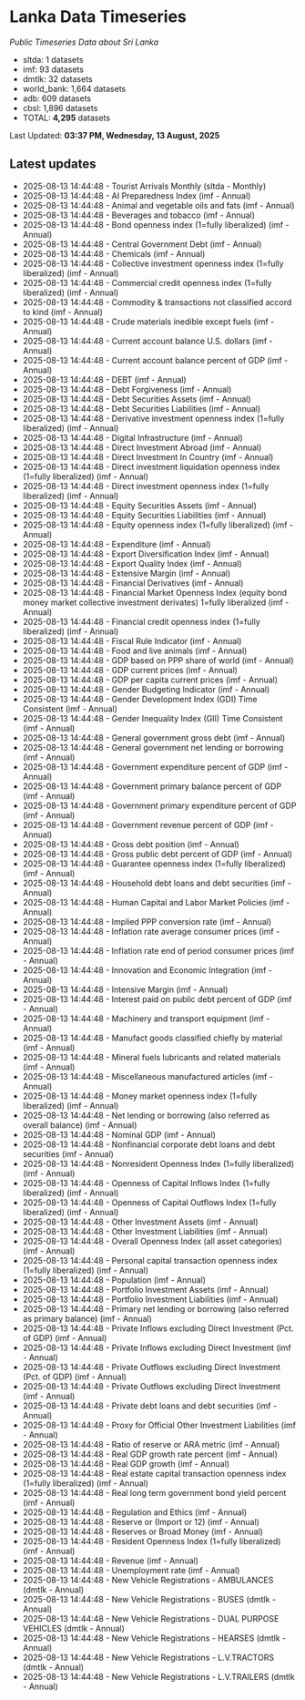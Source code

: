 # Lanka Data Timeseries
*Public Timeseries Data about Sri Lanka*

* sltda: 1 datasets
* imf: 93 datasets
* dmtlk: 32 datasets
* world_bank: 1,664 datasets
* adb: 609 datasets
* cbsl: 1,896 datasets
* TOTAL: **4,295** datasets

Last Updated: **03:37 PM, Wednesday, 13 August, 2025**

## Latest updates

* 2025-08-13 14:44:48 - Tourist Arrivals Monthly (sltda - Monthly)
* 2025-08-13 14:44:48 - AI Preparedness Index (imf - Annual)
* 2025-08-13 14:44:48 - Animal and vegetable oils and fats (imf - Annual)
* 2025-08-13 14:44:48 - Beverages and tobacco (imf - Annual)
* 2025-08-13 14:44:48 - Bond openness index (1=fully liberalized) (imf - Annual)
* 2025-08-13 14:44:48 - Central Government Debt (imf - Annual)
* 2025-08-13 14:44:48 - Chemicals (imf - Annual)
* 2025-08-13 14:44:48 - Collective investment openness index (1=fully liberalized) (imf - Annual)
* 2025-08-13 14:44:48 - Commercial credit openness index (1=fully liberalized) (imf - Annual)
* 2025-08-13 14:44:48 - Commodity & transactions not classified accord to kind (imf - Annual)
* 2025-08-13 14:44:48 - Crude materials inedible except fuels (imf - Annual)
* 2025-08-13 14:44:48 - Current account balance U.S. dollars (imf - Annual)
* 2025-08-13 14:44:48 - Current account balance percent of GDP (imf - Annual)
* 2025-08-13 14:44:48 - DEBT (imf - Annual)
* 2025-08-13 14:44:48 - Debt Forgiveness (imf - Annual)
* 2025-08-13 14:44:48 - Debt Securities Assets (imf - Annual)
* 2025-08-13 14:44:48 - Debt Securities Liabilities (imf - Annual)
* 2025-08-13 14:44:48 - Derivative investment openness index (1=fully liberalized) (imf - Annual)
* 2025-08-13 14:44:48 - Digital Infrastructure (imf - Annual)
* 2025-08-13 14:44:48 - Direct Investment Abroad (imf - Annual)
* 2025-08-13 14:44:48 - Direct Investment In Country (imf - Annual)
* 2025-08-13 14:44:48 - Direct investment liquidation openness index (1=fully liberalized) (imf - Annual)
* 2025-08-13 14:44:48 - Direct investment openness index (1=fully liberalized) (imf - Annual)
* 2025-08-13 14:44:48 - Equity Securities Assets (imf - Annual)
* 2025-08-13 14:44:48 - Equity Securities Liabilities (imf - Annual)
* 2025-08-13 14:44:48 - Equity openness index (1=fully liberalized) (imf - Annual)
* 2025-08-13 14:44:48 - Expenditure (imf - Annual)
* 2025-08-13 14:44:48 - Export Diversification Index (imf - Annual)
* 2025-08-13 14:44:48 - Export Quality Index (imf - Annual)
* 2025-08-13 14:44:48 - Extensive Margin (imf - Annual)
* 2025-08-13 14:44:48 - Financial Derivatives (imf - Annual)
* 2025-08-13 14:44:48 - Financial Market Openness Index (equity bond money market collective investment derivates) 1=fully liberalized (imf - Annual)
* 2025-08-13 14:44:48 - Financial credit openness index (1=fully liberalized) (imf - Annual)
* 2025-08-13 14:44:48 - Fiscal Rule Indicator (imf - Annual)
* 2025-08-13 14:44:48 - Food and live animals (imf - Annual)
* 2025-08-13 14:44:48 - GDP based on PPP share of world (imf - Annual)
* 2025-08-13 14:44:48 - GDP current prices (imf - Annual)
* 2025-08-13 14:44:48 - GDP per capita current prices (imf - Annual)
* 2025-08-13 14:44:48 - Gender Budgeting Indicator (imf - Annual)
* 2025-08-13 14:44:48 - Gender Development Index (GDI) Time Consistent (imf - Annual)
* 2025-08-13 14:44:48 - Gender Inequality Index (GII) Time Consistent (imf - Annual)
* 2025-08-13 14:44:48 - General government gross debt (imf - Annual)
* 2025-08-13 14:44:48 - General government net lending or borrowing (imf - Annual)
* 2025-08-13 14:44:48 - Government expenditure percent of GDP (imf - Annual)
* 2025-08-13 14:44:48 - Government primary balance percent of GDP (imf - Annual)
* 2025-08-13 14:44:48 - Government primary expenditure percent of GDP (imf - Annual)
* 2025-08-13 14:44:48 - Government revenue percent of GDP (imf - Annual)
* 2025-08-13 14:44:48 - Gross debt position (imf - Annual)
* 2025-08-13 14:44:48 - Gross public debt percent of GDP (imf - Annual)
* 2025-08-13 14:44:48 - Guarantee openness index (1=fully liberalized) (imf - Annual)
* 2025-08-13 14:44:48 - Household debt loans and debt securities (imf - Annual)
* 2025-08-13 14:44:48 - Human Capital and Labor Market Policies (imf - Annual)
* 2025-08-13 14:44:48 - Implied PPP conversion rate (imf - Annual)
* 2025-08-13 14:44:48 - Inflation rate average consumer prices (imf - Annual)
* 2025-08-13 14:44:48 - Inflation rate end of period consumer prices (imf - Annual)
* 2025-08-13 14:44:48 - Innovation and Economic Integration (imf - Annual)
* 2025-08-13 14:44:48 - Intensive Margin (imf - Annual)
* 2025-08-13 14:44:48 - Interest paid on public debt percent of GDP (imf - Annual)
* 2025-08-13 14:44:48 - Machinery and transport equipment (imf - Annual)
* 2025-08-13 14:44:48 - Manufact goods classified chiefly by material (imf - Annual)
* 2025-08-13 14:44:48 - Mineral fuels lubricants and related materials (imf - Annual)
* 2025-08-13 14:44:48 - Miscellaneous manufactured articles (imf - Annual)
* 2025-08-13 14:44:48 - Money market openness index (1=fully liberalized) (imf - Annual)
* 2025-08-13 14:44:48 - Net lending or borrowing (also referred as overall balance) (imf - Annual)
* 2025-08-13 14:44:48 - Nominal GDP (imf - Annual)
* 2025-08-13 14:44:48 - Nonfinancial corporate debt loans and debt securities (imf - Annual)
* 2025-08-13 14:44:48 - Nonresident Openness Index (1=fully liberalized) (imf - Annual)
* 2025-08-13 14:44:48 - Openness of Capital Inflows Index (1=fully liberalized) (imf - Annual)
* 2025-08-13 14:44:48 - Openness of Capital Outflows Index (1=fully liberalized) (imf - Annual)
* 2025-08-13 14:44:48 - Other Investment Assets (imf - Annual)
* 2025-08-13 14:44:48 - Other Investment Liabilities (imf - Annual)
* 2025-08-13 14:44:48 - Overall Openness Index (all asset categories) (imf - Annual)
* 2025-08-13 14:44:48 - Personal capital transaction openness index (1=fully liberalized) (imf - Annual)
* 2025-08-13 14:44:48 - Population (imf - Annual)
* 2025-08-13 14:44:48 - Portfolio Investment Assets (imf - Annual)
* 2025-08-13 14:44:48 - Portfolio Investment Liabilities (imf - Annual)
* 2025-08-13 14:44:48 - Primary net lending or borrowing (also referred as primary balance) (imf - Annual)
* 2025-08-13 14:44:48 - Private Inflows excluding Direct Investment (Pct. of GDP) (imf - Annual)
* 2025-08-13 14:44:48 - Private Inflows excluding Direct Investment (imf - Annual)
* 2025-08-13 14:44:48 - Private Outflows excluding Direct Investment (Pct. of GDP) (imf - Annual)
* 2025-08-13 14:44:48 - Private Outflows excluding Direct Investment (imf - Annual)
* 2025-08-13 14:44:48 - Private debt loans and debt securities (imf - Annual)
* 2025-08-13 14:44:48 - Proxy for Official Other Investment Liabilities (imf - Annual)
* 2025-08-13 14:44:48 - Ratio of reserve or ARA metric (imf - Annual)
* 2025-08-13 14:44:48 - Real GDP growth rate percent (imf - Annual)
* 2025-08-13 14:44:48 - Real GDP growth (imf - Annual)
* 2025-08-13 14:44:48 - Real estate capital transaction openness index (1=fully liberalized) (imf - Annual)
* 2025-08-13 14:44:48 - Real long term government bond yield percent (imf - Annual)
* 2025-08-13 14:44:48 - Regulation and Ethics (imf - Annual)
* 2025-08-13 14:44:48 - Reserve or (Import or 12) (imf - Annual)
* 2025-08-13 14:44:48 - Reserves or Broad Money (imf - Annual)
* 2025-08-13 14:44:48 - Resident Openness Index (1=fully liberalized) (imf - Annual)
* 2025-08-13 14:44:48 - Revenue (imf - Annual)
* 2025-08-13 14:44:48 - Unemployment rate (imf - Annual)
* 2025-08-13 14:44:48 - New Vehicle Registrations - AMBULANCES (dmtlk - Annual)
* 2025-08-13 14:44:48 - New Vehicle Registrations - BUSES (dmtlk - Annual)
* 2025-08-13 14:44:48 - New Vehicle Registrations - DUAL PURPOSE VEHICLES (dmtlk - Annual)
* 2025-08-13 14:44:48 - New Vehicle Registrations - HEARSES (dmtlk - Annual)
* 2025-08-13 14:44:48 - New Vehicle Registrations - L.V.TRACTORS (dmtlk - Annual)
* 2025-08-13 14:44:48 - New Vehicle Registrations - L.V.TRAILERS (dmtlk - Annual)
